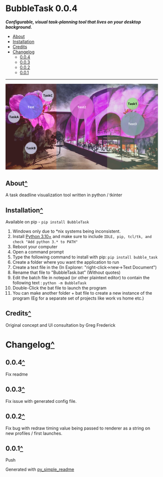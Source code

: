 # BubbleTask 0.0.4<a name="mark0"></a>

***Configurable, visual task-planning tool that lives on your desktop background.***

- [About](#mark1)
- [Installation](#mark2)
- [Credits](#mark3)
- [Changelog](#mark4)
	- [0.0.4](#mark5)
	- [0.0.3](#mark6)
	- [0.0.2](#mark7)
	- [0.0.1](#mark8)

---

![BubbleTask](https://raw.githubusercontent.com/AndrewSpangler/BubbleTask/main/example.png)

## About<a name="mark1"></a>[^](#mark0)

A task deadline visualization tool written in python / tkinter

## Installation<a name="mark2"></a>[^](#mark0)

Available on pip - `pip install BubbleTask`

1. Windows only due to \*nix systems being inconsistent.
1. Install [Python 3.10+](https://www.python.org/downloads/) and make sure to include `IDLE, pip, tcl/tk, and check "Add python 3.* to PATH"`
1. Reboot your computer
1. Open a command prompt
1. Type the following command to install with pip: `pip install bubble_task`
1. Create a folder where you want the application to run
1. Create a text file in the (In Explorer: "right-click->new->Text Document")
1. Rename that file to "BubbleTask.bat" (Without quotes)
1. Edit the batch file in notepad (or other plaintext editor) to contain the following text : `python -m BubbleTask`
1. Double-Click the bat file to launch the program
1. You can make another folder + bat file to create a new instance of the program (Eg for a separate set of projects like work vs home etc.)
## Credits<a name="mark3"></a>[^](#mark0)

Original concept and UI consultation by Greg Frederick

# Changelog<a name="mark4"></a>[^](#mark0)

## 0.0.4<a name="mark5"></a>[^](#mark4)

Fix readme

## 0.0.3<a name="mark6"></a>[^](#mark4)

Fix issue with generated config file.

## 0.0.2<a name="mark7"></a>[^](#mark4)

Fix bug with redraw timing value being passed to renderer as a string on new profiles / first launches.

## 0.0.1<a name="mark8"></a>[^](#mark4)

Push



Generated with [py_simple_readme](https://github.com/AndrewSpangler/py_simple_readme)

